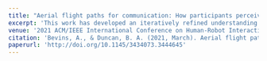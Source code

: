 ```yaml
---
title: "Aerial flight paths for communication: How participants perceive and intend to respond to drone movements"
excerpt: 'This work has developed an iteratively refined understanding of participants' natural perceptions and responses to unmanned aerial vehicle (UAV) flight paths, or gestures. This includes both what they believe the UAV is trying to communicate to them, in addition to how they expect to respond through physical action.'
venue: '2021 ACM/IEEE International Conference on Human-Robot Interaction'
citation: 'Bevins, A., & Duncan, B. A. (2021, March). Aerial flight paths for communication: How participants perceive and intend to respond to drone movements. In Proceedings of the 2021 ACM/IEEE International Conference on Human-Robot Interaction (pp. 16-23). http://doi.org/10.1145/3434073.3444645'
paperurl: 'http://doi.org/10.1145/3434073.3444645'
---
```

